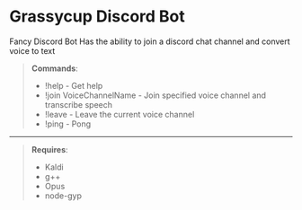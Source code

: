 Grassycup Discord Bot
===================
Fancy Discord Bot
Has the ability to join a discord chat channel and convert voice to text
> **Commands**:
> - !help - Get help
> - !join VoiceChannelName - Join specified voice channel and transcribe speech
> - !leave - Leave the current voice channel
> - !ping - Pong

----------

> **Requires**:
> - Kaldi
> - g++
> - Opus
> - node-gyp



